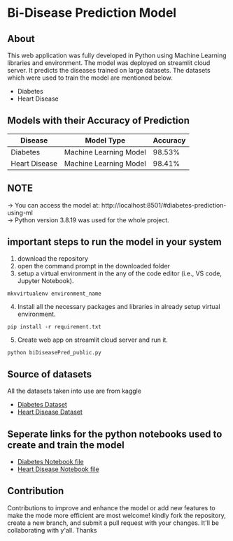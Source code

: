 # Bi-Disease Prediction Model

## About

This web application was fully developed in Python using Machine Learning libraries and environment. The model was deployed on streamlit cloud server. It predicts the diseases trained on large datasets. The datasets which were used to train the model are mentioned below.

- Diabetes
- Heart Disease

## Models with their Accuracy of Prediction

| Disease          | Model Type              | Accuracy |
| ---------------- | ----------------------- | -------- |
| Diabetes         | Machine Learning Model  |  98.53%  |
| Heart Disease     | Machine Learning Model  |  98.41%  |

## NOTE

-> You can access the model at: http://localhost:8501/#diabetes-prediction-using-ml <br>
-> Python version 3.8.19 was used for the whole project. <br>

## important steps to run the model in your system

1. download the repository
2. open the command prompt in the downloaded folder
3. setup a virtual environment in the any of the code editor (i.e., VS code, Jupyter Notebook).

```
mkvvirtualenv environment_name
```

4. Install all the necessary packages and libraries in already setup virtual environment.

```
pip install -r requirement.txt
```

5. Create web app on streamlit cloud server and run it.

```
python biDiseasePred_public.py
```


## Source of datasets

All the datasets taken into use are from kaggle

- [Diabetes Dataset](https://www.kaggle.com/datasets/saurabh00007/diabetescsv)
- [Heart Disease Dataset](https://www.kaggle.com/datasets/johnsmith88/heart-disease-dataset)

## Seperate links for the python notebooks used to create and train the model

- [Diabetes Notebook file](http://localhost:8888/lab/tree/DiabetesAnalysis.ipynb)
- [Heart Disease Notebook file](http://localhost:8888/lab/tree/HeartAnalysis.ipynb)


## Contribution

Contributions to improve and enhance the model or add new features to make the mode more efficient are most welcome! kindly fork the repository, create a new branch, and submit a pull request with your changes. It'll be collaborating with y'all. Thanks




